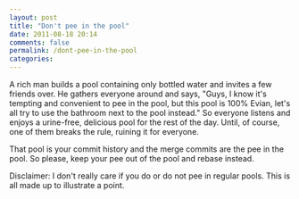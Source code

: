 ```yaml
---
layout: post
title: "Don't pee in the pool"
date: 2011-08-18 20:14
comments: false
permalink: /dont-pee-in-the-pool
categories:
---
```




A rich man builds a pool containing only bottled water and invites a few friends over. He gathers everyone around and says, "Guys, I know it's tempting and convenient to pee in the pool, but this pool is 100% Evian, let's all try to use the bathroom next to the pool instead." So everyone listens and enjoys a urine-free, delicious pool for the rest of the day. Until, of course, one of them breaks the rule, ruining it for everyone.

That pool is your commit history and the merge commits are the pee in the pool. So please, keep your pee out of the pool and rebase instead.

Disclaimer: I don't really care if you do or do not pee in regular pools. This is all made up to illustrate a point.
